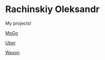 # Rachinskiy Oleksandr
My projects!

[MoGo](https://alexjwild.github.io/MoGo/ "MoGo-lending page")

[Uber](https://alexjwild.github.io/Uber/src)

[Waxon](https://alexjwild.github.io/Waxon/)
